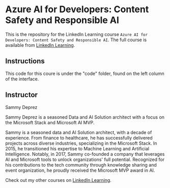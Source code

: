 # Azure AI for Developers: Content Safety and Responsible AI
This is the repository for the LinkedIn Learning course `Azure AI for Developers: Content Safety and Responsible AI`. The full course is available from [LinkedIn Learning][lil-course-url].

## Instructions
This code for this coure is under the "code" folder, found on the left column of the interface. 

## Instructor

Sammy Deprez

Sammy Deprez is a seasoned Data and AI Solution architect with a focus on the Microsoft Stack and Microsoft AI MVP.

Sammy is a seasoned data and AI Solution architect, with a decade of experience. From finance to healthcare, he has successfully delivered projects across diverse industries, specializing in the Microsoft Stack. In 2015, he transitioned his expertise to Machine Learning and Artificial Intelligence. Notably, in 2017, Sammy co-founded a company that leverages AI and Microsoft tools to unlock organizations' full potential. Recognized for his contributions to the tech community through knowledge sharing and event organization, he proudly received the Microsoft MVP award in AI.                            

Check out my other courses on [LinkedIn Learning](https://www.linkedin.com/learning/instructors/sammy-deprez).


[0]: # (Replace these placeholder URLs with actual course URLs)

[lil-course-url]: https://www.linkedin.com/learning/
[lil-thumbnail-url]: http://